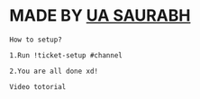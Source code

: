 # MADE BY [UA SAURABH](https://discord.gg/wHr6hjK6Qj)

`How to setup?`

`1.Run !ticket-setup #channel`

`2.You are all done xd!`

`Video totorial`

